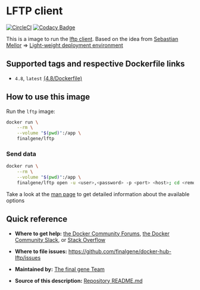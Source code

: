 # LFTP client
[![CircleCI](https://circleci.com/gh/final-gene/docker-hub-lftp/tree/master.svg?style=svg)](https://circleci.com/gh/final-gene/docker-hub-lftp/tree/master) [![Codacy Badge](https://api.codacy.com/project/badge/Grade/7fea4bf3471641f59e057c46ea152b28)](https://www.codacy.com/app/final-gene/docker-hub-lftp?utm_source=github.com&amp;utm_medium=referral&amp;utm_content=final-gene/docker-hub-lftp&amp;utm_campaign=Badge_Grade)

This is a image to run the [lftp client](https://lftp.yar.ru).
Based on the idea from [Sebastian Mellor](https://github.com/sebble/docker-images) => [Light-weight deployment environment](https://github.com/sebble/docker-images/tree/master/deploy)

## Supported tags and respective Dockerfile links
* `4.8`, `latest` [(4.8/Dockerfile)](https://github.com/finalgene/docker-hub-lftp/blob/master/4.8/Dockerfile)

## How to use this image
Run the `lftp` image:

```bash
docker run \
    --rm \
    --volume "$(pwd)":/app \
    finalgene/lftp
```

### Send data
```bash
docker run \
    --rm \
    --volume "$(pwd)":/app \
    finalgene/lftp open -u <user>,<password> -p <port> <host>; cd <remote directory>; mirror --reverse --verbose=3 <local directory>
```

Take a look at the [man page](https://lftp.yar.ru/lftp-man.html) to get detailed information about the available options

## Quick reference
* **Where to get help:**
[the Docker Community Forums](https://forums.docker.com), [the Docker Community Slack](https://blog.docker.com/2016/11/introducing-docker-community-directory-docker-community-slack), or [Stack Overflow](https://stackoverflow.com/search?tab=newest&q=docker)

* **Where to file issues:**
https://github.com/finalgene/docker-hub-lftp/issues

* **Maintained by:**
[The final gene Team](https://github.com/finalgene)

* **Source of this description:**
[Repository README.md](https://github.com/finalgene/docker-hub-lftp/blob/master/README.md)
